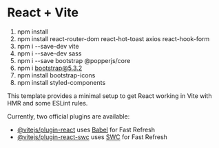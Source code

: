 # React + Vite
1. npm install 
2. npm install react-router-dom react-hot-toast axios react-hook-form
3. npm i --save-dev vite
4. npm i --save-dev sass
5. npm i --save bootstrap @popperjs/core
6. npm i bootstrap@5.3.2
7. npm install bootstrap-icons
8. npm install styled-components

This template provides a minimal setup to get React working in Vite with HMR and some ESLint rules.

Currently, two official plugins are available:

- [@vitejs/plugin-react](https://github.com/vitejs/vite-plugin-react/blob/main/packages/plugin-react/README.md) uses [Babel](https://babeljs.io/) for Fast Refresh
- [@vitejs/plugin-react-swc](https://github.com/vitejs/vite-plugin-react-swc) uses [SWC](https://swc.rs/) for Fast Refresh
